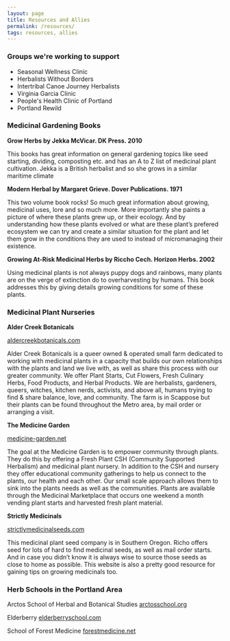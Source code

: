 ```yaml
---
layout: page
title: Resources and Allies
permalink: /resources/
tags: resources, allies
---
```


### Groups we're working to support

* Seasonal Wellness Clinic
* Herbalists Without Borders
* Intertribal Canoe Journey Herbalists
* Virginia Garcia Clinic
* People's Health Clinic of Portland
* Portland Rewild


### Medicinal Gardening Books

**Grow Herbs by Jekka McVicar.  DK Press. 2010**

This books has great information on general gardening topics like seed starting, dividing, composting etc. and has an A to Z list of medicinal plant cultivation. Jekka is a British herbalist and so she grows in a similar maritime climate

**Modern Herbal by Margaret Grieve. Dover Publications. 1971**

This two volume book rocks! So much great information about growing, medicinal uses, lore and so much more. More importantly she paints a picture of where these plants grew up, or their ecology. And by understanding how these plants evolved or what are these plant’s prefered ecosystem we can try and create a similar situation for the plant and let them grow in the conditions they are used to instead of micromanaging their existence.

**Growing At-Risk Medicinal Herbs by Riccho Cech. Horizon Herbs. 2002**

Using medicinal plants is not always puppy dogs and rainbows, many plants are on the verge of extinction do to overharvesting by humans. This book addresses this by giving details growing conditions for some of these plants.


### Medicinal Plant Nurseries

**Alder Creek Botanicals**

<a href="https://aldercreekbotanicals.com">aldercreekbotanicals.com</a>

Alder Creek Botanicals is a queer owned & operated small farm dedicated to working with medicinal plants in a capacity that builds our own relationships with the plants and land we live with, as well as share this process with our greater community. We offer Plant Starts, Cut Flowers, Fresh Culinary Herbs, Food Products, and Herbal Products. We are herbalists, gardeners, queers, witches, kitchen nerds, activists, and above all, humans trying to find & share balance, love, and community. The farm is in Scappose but their plants can be found throughout the Metro area, by mail order or arranging a visit.


**The Medicine Garden**

<a href="https://medicine-garden.net">medicine-garden.net</a>

The goal at the Medicine Garden is to empower community through plants. They do this by offering a Fresh Plant CSH (Community Supported Herbalism) and medicinal plant nursery. In addition to the CSH and nursery they offer educational community gatherings to help us connect to the plants, our health and each other. Our small scale approach allows them to sink into the plants needs as well as the communities. Plants are available through the Medicinal Marketplace that occurs one weekend a month vending plant starts and harvested fresh plant material.


**Strictly Medicinals**

<a href="https://strictlymedicinalseeds.com">strictlymedicinalseeds.com</a>

This medicinal plant seed company is in Southern Oregon. Richo offers seed for lots of hard to find medicinal seeds, as well as mail order starts. And in case you didn’t know it is always wise to source those seeds as close to home as possible. This website is also a pretty good resource for gaining tips on growing medicinals too.


### Herb Schools in the Portland Area
Arctos School of Herbal and Botanical Studies   <a href="https://arctosschool.org/">arctosschool.org</a>

Elderberry  <a href="http://www.elderberryschool.com/">elderberryschool.com</a>

School of Forest Medicine   <a href="https://forestmedicine.net/">forestmedicine.net</a>
